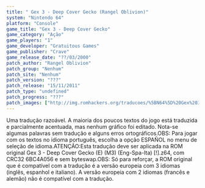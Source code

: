 ```yaml
---
title: " Gex 3 - Deep Cover Gecko (Rangel Oblivion)"
system: "Nintendo 64"
platform: "Console"
game_title: "Gex 3 - Deep Cover Gecko"
game_category: "Ação"
game_players: "1"
game_developer: "Gratuitous Games"
game_publisher: "Crave"
game_release_date: "??/03/2000"
patch_author: "Rangel Oblivion"
patch_group: "Nenhum"
patch_site: "Nenhum"
patch_version: "???"
patch_release: "15/11/2011"
patch_type: "undefined"
patch_progress: "???"
patch_images: ["http://img.romhackers.org/traducoes/%5BN64%5D%20Gex%203%20-%20Deep%20Cover%20Gecko%20-%20Rangel%20Oblivion%20-%201.jpg","http://img.romhackers.org/traducoes/%5BN64%5D%20Gex%203%20-%20Deep%20Cover%20Gecko%20-%20Rangel%20Oblivion%20-%202.jpg","http://img.romhackers.org/traducoes/%5BN64%5D%20Gex%203%20-%20Deep%20Cover%20Gecko%20-%20Rangel%20Oblivion%20-%203.jpg"]
---
```

Uma tradução razoável. A maioria dos poucos textos do jogo está traduzida e parcialmente acentuada, mas nenhum gráfico foi editado. Nota-se algumas palavras sem tradução e alguns erros ortográficos.OBS: Para jogar com os textos no idioma português, escolha a opção ESPAÑOL no menu de seleção de idioma.ATENÇÃO:Esta tradução deve ser aplicada na ROM original Gex 3 - Deep Cover Gecko (E) (M3) (Eng-Spa-Ita) [!].z64, com CRC32 6BC4A056 e sem byteswap.OBS: Só para reforçar, a ROM original que é compatível com a tradução é a versão europeia com 3 idiomas (inglês, espanhol e italiano). A versão europeia com 2 idiomas (francês e alemão) não é compatível com a tradução.